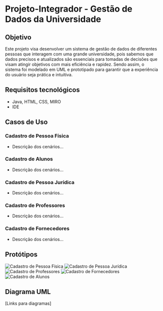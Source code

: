 # Projeto-Integrador - Gestão de Dados da Universidade

## Objetivo
Este projeto visa desenvolver um sistema de gestão de dados de diferentes pessoas que interagem com uma grande universidade, pois sabemos que dados precisos e atualizados são essenciais para tomadas de decisões que visam atingir objetivos com mais eficiência e rapidez. Sendo assim, o sistema foi modelado em UML e prototipado para garantir que a experiência do usuário seja prática e intuitiva.

## Requisitos tecnológicos
- Java, HTML, CSS, MIRO
- IDE 

## Casos de Uso
### Cadastro de Pessoa Física
- Descrição dos cenários...

### Cadastro de Alunos
- Descrição dos cenários...

### Cadastro de Pessoa Jurídica
- Descrição dos cenários...

### Cadastro de Professores
- Descrição dos cenários...

### Cadastro de Fornecedores
- Descrição dos cenários...

## Protótipos
![Cadastro de Pessoa Física](https://miro.com/app/board/uXjVLDNtiZw=/) 
![Cadastro de Pessoa Jurídica](https://miro.com/app/board/uXjVLDNtiZw=)
![Cadastro de Professores](https://miro.com/app/board/uXjVLDNtiZw=/)
![Cadastro de Fornecedores](https://miro.com/app/board/uXjVLDNtiZw=/)
![Cadastro de Alunos](]https://miro.com/app/board/uXjVLDNtiZw=/)

## Diagrama UML
[Links para diagramas]
